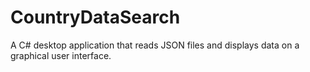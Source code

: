 # CountryDataSearch
A C# desktop application that reads JSON files and displays data on a graphical user interface.
